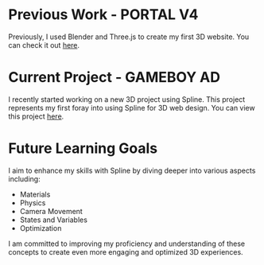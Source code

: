 # Previous Work - PORTAL V4

Previously, I used Blender and Three.js to create my first 3D website. You can check it out [here](https://portal-v4.vercel.app/).

# Current Project - GAMEBOY AD

I recently started working on a new 3D project using Spline. This project represents my first foray into using Spline for 3D web design. You can view this project [here](https://gameboy-ad.web.app/).

# Future Learning Goals

I aim to enhance my skills with Spline by diving deeper into various aspects including:

- Materials
- Physics
- Camera Movement
- States and Variables
- Optimization

I am committed to improving my proficiency and understanding of these concepts to create even more engaging and optimized 3D experiences.
